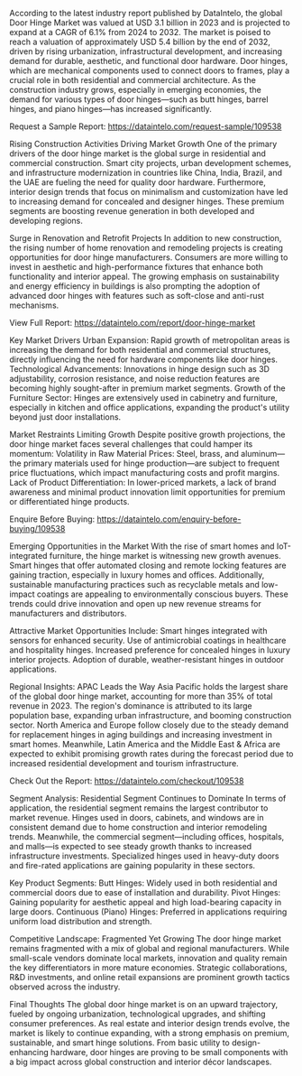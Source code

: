 According to the latest industry report published by DataIntelo, the global Door Hinge Market was valued at USD 3.1 billion in 2023 and is projected to expand at a CAGR of 6.1% from 2024 to 2032. The market is poised to reach a valuation of approximately USD 5.4 billion by the end of 2032, driven by rising urbanization, infrastructural development, and increasing demand for durable, aesthetic, and functional door hardware.
Door hinges, which are mechanical components used to connect doors to frames, play a crucial role in both residential and commercial architecture. As the construction industry grows, especially in emerging economies, the demand for various types of door hinges—such as butt hinges, barrel hinges, and piano hinges—has increased significantly.

Request a Sample Report: https://dataintelo.com/request-sample/109538

Rising Construction Activities Driving Market Growth
One of the primary drivers of the door hinge market is the global surge in residential and commercial construction. Smart city projects, urban development schemes, and infrastructure modernization in countries like China, India, Brazil, and the UAE are fueling the need for quality door hardware.
Furthermore, interior design trends that focus on minimalism and customization have led to increasing demand for concealed and designer hinges. These premium segments are boosting revenue generation in both developed and developing regions.

Surge in Renovation and Retrofit Projects
In addition to new construction, the rising number of home renovation and remodeling projects is creating opportunities for door hinge manufacturers. Consumers are more willing to invest in aesthetic and high-performance fixtures that enhance both functionality and interior appeal.
The growing emphasis on sustainability and energy efficiency in buildings is also prompting the adoption of advanced door hinges with features such as soft-close and anti-rust mechanisms.

View Full Report: https://dataintelo.com/report/door-hinge-market

Key Market Drivers
Urban Expansion: Rapid growth of metropolitan areas is increasing the demand for both residential and commercial structures, directly influencing the need for hardware components like door hinges.
Technological Advancements: Innovations in hinge design such as 3D adjustability, corrosion resistance, and noise reduction features are becoming highly sought-after in premium market segments.
Growth of the Furniture Sector: Hinges are extensively used in cabinetry and furniture, especially in kitchen and office applications, expanding the product's utility beyond just door installations.

Market Restraints Limiting Growth
Despite positive growth projections, the door hinge market faces several challenges that could hamper its momentum:
Volatility in Raw Material Prices: Steel, brass, and aluminum—the primary materials used for hinge production—are subject to frequent price fluctuations, which impact manufacturing costs and profit margins.
Lack of Product Differentiation: In lower-priced markets, a lack of brand awareness and minimal product innovation limit opportunities for premium or differentiated hinge products.

Enquire Before Buying: https://dataintelo.com/enquiry-before-buying/109538

Emerging Opportunities in the Market
With the rise of smart homes and IoT-integrated furniture, the hinge market is witnessing new growth avenues. Smart hinges that offer automated closing and remote locking features are gaining traction, especially in luxury homes and offices.
Additionally, sustainable manufacturing practices such as recyclable metals and low-impact coatings are appealing to environmentally conscious buyers. These trends could drive innovation and open up new revenue streams for manufacturers and distributors.

Attractive Market Opportunities Include:
Smart hinges integrated with sensors for enhanced security.
Use of antimicrobial coatings in healthcare and hospitality hinges.
Increased preference for concealed hinges in luxury interior projects.
Adoption of durable, weather-resistant hinges in outdoor applications.

Regional Insights: APAC Leads the Way
Asia Pacific holds the largest share of the global door hinge market, accounting for more than 35% of total revenue in 2023. The region's dominance is attributed to its large population base, expanding urban infrastructure, and booming construction sector.
North America and Europe follow closely due to the steady demand for replacement hinges in aging buildings and increasing investment in smart homes. Meanwhile, Latin America and the Middle East & Africa are expected to exhibit promising growth rates during the forecast period due to increased residential development and tourism infrastructure.

Check Out the Report: https://dataintelo.com/checkout/109538

Segment Analysis: Residential Segment Continues to Dominate
In terms of application, the residential segment remains the largest contributor to market revenue. Hinges used in doors, cabinets, and windows are in consistent demand due to home construction and interior remodeling trends.
Meanwhile, the commercial segment—including offices, hospitals, and malls—is expected to see steady growth thanks to increased infrastructure investments. Specialized hinges used in heavy-duty doors and fire-rated applications are gaining popularity in these sectors.

Key Product Segments:
Butt Hinges: Widely used in both residential and commercial doors due to ease of installation and durability.
Pivot Hinges: Gaining popularity for aesthetic appeal and high load-bearing capacity in large doors.
Continuous (Piano) Hinges: Preferred in applications requiring uniform load distribution and strength.

Competitive Landscape: Fragmented Yet Growing
The door hinge market remains fragmented with a mix of global and regional manufacturers. While small-scale vendors dominate local markets, innovation and quality remain the key differentiators in more mature economies. Strategic collaborations, R&D investments, and online retail expansions are prominent growth tactics observed across the industry.

Final Thoughts
The global door hinge market is on an upward trajectory, fueled by ongoing urbanization, technological upgrades, and shifting consumer preferences. As real estate and interior design trends evolve, the market is likely to continue expanding, with a strong emphasis on premium, sustainable, and smart hinge solutions.
From basic utility to design-enhancing hardware, door hinges are proving to be small components with a big impact across global construction and interior décor landscapes.

